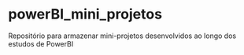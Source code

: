 # powerBI_mini_projetos
Repositório para armazenar mini-projetos desenvolvidos ao longo dos estudos de PowerBI 
